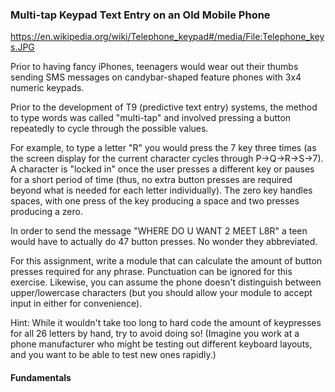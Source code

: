 ### Multi-tap Keypad Text Entry on an Old Mobile Phone

https://en.wikipedia.org/wiki/Telephone_keypad#/media/File:Telephone_keys.JPG

<p> Prior to having fancy iPhones, teenagers would wear out their thumbs sending SMS messages on candybar-shaped feature phones with 3x4 numeric keypads.

<p> Prior to the development of T9 (predictive text entry) systems, the method to type words was called "multi-tap" and involved pressing a button repeatedly to cycle through the possible values.

<p> For example, to type a letter "R" you would press the 7 key three times (as the screen display for the current character cycles through P->Q->R->S->7). A character is "locked in" once the user presses a different key or pauses for a short period of time (thus, no extra button presses are required beyond what is needed for each letter individually). The zero key handles spaces, with one press of the key producing a space and two presses producing a zero.

<p> In order to send the message "WHERE DO U WANT 2 MEET L8R" a teen would have to actually do 47 button presses. No wonder they abbreviated.

<p> For this assignment, write a module that can calculate the amount of button presses required for any phrase. Punctuation can be ignored for this exercise. Likewise, you can assume the phone doesn't distinguish between upper/lowercase characters (but you should allow your module to accept input in either for convenience).

<p> Hint: While it wouldn't take too long to hard code the amount of keypresses for all 26 letters by hand, try to avoid doing so! (Imagine you work at a phone manufacturer who might be testing out different keyboard layouts, and you want to be able to test new ones rapidly.)

#### Fundamentals
